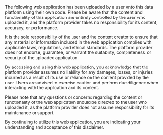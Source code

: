 The following web application has been uploaded by a user onto this data platform using their own code. Please be aware that the content and functionality of this application are entirely controlled by the user who uploaded it, and the platform provider takes no responsibility for its content, accuracy, or performance.

It is the sole responsibility of the user and the content creator to ensure that any material or information included in the web application complies with applicable laws, regulations, and ethical standards. The platform provider does not endorse, guarantee, or warrant the suitability, completeness, or security of the uploaded application.

By accessing and using this web application, you acknowledge that the platform provider assumes no liability for any damages, losses, or injuries incurred as a result of its use or reliance on the content provided by the user. Users are advised to exercise caution and perform due diligence when interacting with the application and its content.

Please note that any questions or concerns regarding the content or functionality of the web application should be directed to the user who uploaded it, as the platform provider does not assume responsibility for its maintenance or support.

By continuing to utilize this web application, you are indicating your understanding and acceptance of this disclaimer.
